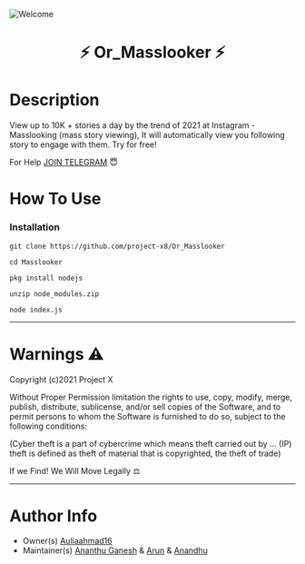 ![Welcome](https://user-images.githubusercontent.com/84958449/120379775-dcd06b80-c33d-11eb-94b7-b1409c74cae7.gif)
<h1 align="center">⚡ Or_Masslooker ⚡</h1 align="center"> 

# Description

View up to 10K + stories a day by the trend of 2021 at Instagram - Masslooking (mass story viewing), It will automatically view you following story to engage with them. Try for free!

For Help [JOIN TELEGRAM](https://t.me/ProjectX_insta) 😇

# How To Use

### Installation 
```
git clone https://github.com/project-x8/Or_Masslooker
```
```
cd Masslooker
```
```
pkg install nodejs
```
```
unzip node_modules.zip
```
```
node index.js
```
---
# Warnings ⚠
Copyright (c)2021 Project X

Without Proper Permission limitation the rights to use, copy, modify, merge, publish,
distribute, sublicense, and/or sell copies of the Software, and to
permit persons to whom the Software is furnished to do so, subject to
the following conditions:

(Cyber theft is a part of cybercrime which means theft carried out by ... 
(IP) theft is defined as theft of material that is copyrighted, the theft of trade)

If we Find! We Will Move Legally ⚖

---
# Author Info
- Owner(s) [Auliaahmad16](https://www.instagram.com/auliaahmad16/)
- Maintainer(s) [Ananthu Ganesh](https://www.instagram.com/un_f__amour/) & [Arun](https://www.instagram.com/dr.luttappi/) & [Anandhu](https://www.instagram.com/mind________freezer/)
